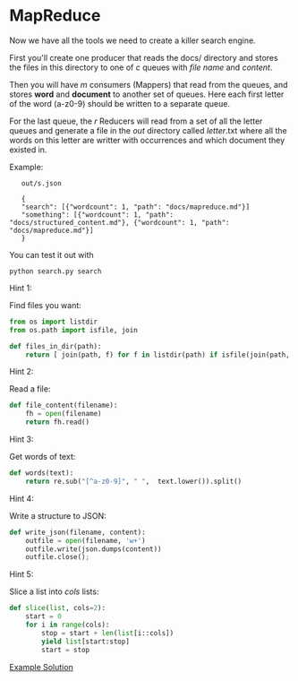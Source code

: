MapReduce
=========

Now we have all the tools we need to create a killer search engine.

First you'll create one producer that reads the docs/ directory and stores the files in this directory to one of *c* queues with *file name* and *content*.

Then you will have *m* consumers (Mappers) that read from the queues, and stores **word** and **document** to another set of queues. Here each first letter of the word (a-z0-9) should be written to a separate queue.

For the last queue, the *r* Reducers will read from a set of all the letter queues and generate a file in the *out* directory called *letter*.txt where all the words on this letter are writter with occurrences and which document they existed in.

Example:
```
   out/s.json

   {
   "search": [{"wordcount": 1, "path": "docs/mapreduce.md"}]
   "something": [{"wordcount": 1, "path": "docs/structured_content.md"}, {"wordcount": 1, "path": "docs/mapreduce.md"}]
   }
```

You can test it out with

```
python search.py search
```

Hint 1:

Find files you want:

```python
from os import listdir
from os.path import isfile, join

def files_in_dir(path):
    return [ join(path, f) for f in listdir(path) if isfile(join(path, f)) and f.endswith('.md') and not f.startswith('.') ]
```

Hint 2:

Read a file:

```python
def file_content(filename):
    fh = open(filename)
    return fh.read()
```

Hint 3:

Get words of text:

```python
def words(text):
    return re.sub("[^a-z0-9]", " ",  text.lower()).split()
```

Hint 4:

Write a structure to JSON:

```python
def write_json(filename, content):
    outfile = open(filename, 'w+')
    outfile.write(json.dumps(content))
    outfile.close();
```
    
Hint 5:

Slice a list into *cols* lists:

```python
def slice(list, cols=2):
    start = 0
    for i in range(cols):
        stop = start + len(list[i::cols])
        yield list[start:stop]
        start = stop
```

[Example Solution](../lf_mapreduce.py)